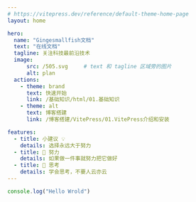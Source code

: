 ```yaml
---
# https://vitepress.dev/reference/default-theme-home-page
layout: home

hero:
  name: "Gingesmallfish文档"
  text: "在线文档"
  tagline: 关注科技最前沿技术
  image:
      src: /505.svg     # text 和 tagline 区域旁的图片
      alt: plan
  actions:
    - theme: brand
      text: 快速开始
      link: /基础知识/html/01.基础知识
    - theme: alt
      text: 博客搭建
      link: /博客搭建/VitePress/01.VitePress介绍和安装

features:
  - title: 小建议 💡
    details: 选择永远大于努力
  - title: 🧗 努力
    details: 如果做一件事就努力把它做好
  - title: 🤔 思考
    details: 学会思考，不要人云亦云
---
```


```ts twoslash
console.log("Hello Wrold")
```
